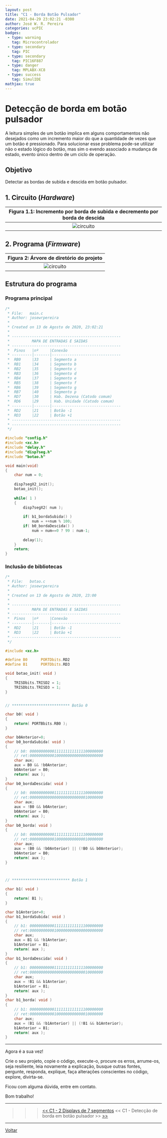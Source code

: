 ```yaml
---
layout: post
title: "C1 - Borda Botão Pulsador"
date: 2021-04-29 23:02:21 -0300
author: José W. R. Pereira
categories: ucPIC
badges:
 - type: warning
   tag: Microcontrolador
 - type: secondary
   tag: PIC
 - type: secondary
   tag: PIC16F887
 - type: danger
   tag: MPLABX-XC8
 - type: success
   tag: SimulIDE
mathjax: true
---
```




# Detecção de borda em botão pulsador

A leitura simples de um botão implica em alguns comportamentos não desejados como um incremento maior do que a quantidade de vezes que um botão é pressionado. Para solucionar esse problema pode-se utilizar não o estado lógico do botão, mas sim o evendo associado a mudança de estado, evento único dentro de um ciclo de operação.  

## Objetivo

Detectar as bordas de subida e descida em botão pulsador.

<!--more-->

## 1. Circuito (*Hardware*)


| Figura 1.1: Incremento por borda de subida e decremento por borda de descida |
|:---------------------------------------------:|
| ![circuito]({{site.baseurlimg}}/_posts/tUcPIC/c1-bordaBotaoPulsador/bordaBotaoPulsador.gif{{site.rawimg}}) |




## 2. Programa (*Firmware*)


| Figura 2: Árvore de diretório do projeto |
|:----------------------------------------:|
| ![circuito]({{site.baseurlimg}}/_posts/tUcPIC/c1-bordaBotaoPulsador/projectTree.jpg{{site.rawimg}})| 


## Estrutura do programa




### Programa principal

```c
/*
 * File:   main.c
 * Author: josewrpereira
 *
 * Created on 13 de Agosto de 2020, 23:02:21
 * 
 * -------------------------------------------------
 *          MAPA DE ENTRADAS E SAIDAS
 * -------------------------------------------------
 *  Pinos   |nº     |Conexão
 * ---------|-------|-------------------------------
 *  RB0     |33     | Segmento a
 *  RB1     |34     | Segmento b
 *  RB2     |35     | Segmento c
 *  RB3     |36     | Segmento d
 *  RB4     |37     | Segmento e
 *  RB5     |38     | Segmento f
 *  RB6     |39     | Segmento g
 *  RB7     |40     | Segmento p
 *  RD7     |30     | Hab. Dezena (Catodo comum)
 *  RD6     |29     | Hab. Unidade (Catodo comum)
 * ---------|-------|-------------------------------
 *  RD2     |21     | Botão -1
 *  RD3     |22     | Botão +1
 * -------------------------------------------------
 * -------------------------------------------------
 */

#include "config.h"
#include <xc.h>
#include "delay.h"
#include "disp7seg.h"
#include "botao.h"

void main(void) 
{
    char num = 0;
    
    disp7segX2_init();
    botao_init();
    
    while( 1 )
    {
        disp7segX2( num );
        
        if( b1_bordaSubida() )
            num = ++num % 100;
        if( b0_bordaDescida() )
            num = num==0 ? 99 : num-1;
        
        delay(1);
    }
    return;
}
```



### Inclusão de bibliotecas

```c
/*
 * File:   botao.c
 * Author: josewrpereira
 *
 * Created on 13 de Agosto de 2020, 23:00
 * 
 * -------------------------------------------------
 *          MAPA DE ENTRADAS E SAIDAS
 * -------------------------------------------------
 *  Pinos   |nº     |Conexão
 * ---------|-------|-------------------------------
 *  RD2     |21     | Botão -1
 *  RD3     |22     | Botão +1
 * -------------------------------------------------
 */

#include <xc.h>

#define B0      PORTDbits.RD2
#define B1      PORTDbits.RD3

void botao_init( void )
{
    TRISDbits.TRISD2 = 1;
    TRISDbits.TRISD3 = 1;
}


// ************************** Botão 0

char b0( void )
{
    return( PORTBbits.RB0 );
}

char b0Anterior=0;
char b0_bordaSubida( void )
{
    // b0: 000000000001111111111111100000000
    // ret:000000000001000000000000000000000
    char aux;
    aux = B0 && !b0Anterior;
    b0Anterior = B0;
    return( aux );
}
char b0_bordaDescida( void )
{
    // b0: 000000000001111111111111100000000
    // ret:000000000000000000000000010000000
    char aux;
    aux = !B0 && b0Anterior;
    b0Anterior = B0;
    return( aux );
}
char b0_borda( void )
{
    // b0: 000000000001111111111111100000000
    // ret:000000000001000000000000010000000
    char aux;
    aux = (B0 && !b0Anterior) || (!B0 && b0Anterior);
    b0Anterior = B0;
    return( aux );
}



// ************************** Botão 1

char b1( void )
{
    return( B1 );
}

char b1Anterior=0;
char b1_bordaSubida( void )
{
    // b1: 000000000001111111111111100000000
    // ret:000000000001000000000000000000000
    char aux;
    aux = B1 && !b1Anterior;
    b1Anterior = B1;
    return( aux );
}
char b1_bordaDescida( void )
{
    // b1: 000000000001111111111111100000000
    // ret:000000000000000000000000010000000
    char aux;
    aux = !B1 && b1Anterior;
    b1Anterior = B1;
    return( aux );
}
char b1_borda( void )
{
    // b1: 000000000001111111111111100000000
    // ret:000000000001000000000000010000000
    char aux;
    aux = (B1 && !b1Anterior) || (!B1 && b1Anterior);
    b1Anterior = B1;
    return( aux );
}

```



<hr/>

Agora é a sua vez! 

Crie o seu projeto, copie o código, execute-o, procure os erros, arrume-os, seja resiliente, leia novamente a explicação, busque outras fontes, pergunte, responda, explique, faça alterações conscientes no código, explore, divirta-se.

Ficou com alguma dúvida, entre em contato. 

Bom trabalho! 

<hr/>

>>> [<< C1 - 2 Displays de 7 segmentos]({{site.baseurl}}/2021/c1-disp7segX2 ) << C1 - Detecção de borda em botão pulsador >> [ >>]({{site.baseurl}}/2021/c1-bordaBotaoPulsador)

<hr/>

[Voltar]({{site.baseurl}}/docs/tecnology/ucPIC)